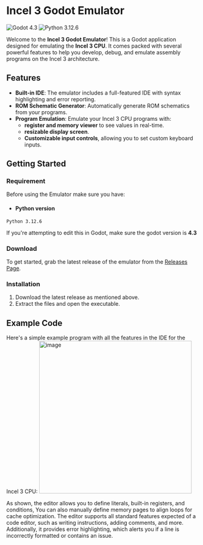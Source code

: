 # Incel 3 Godot Emulator

![Godot 4.3](https://img.shields.io/badge/Godot-4.3-blue?logo=godot-engine&logoColor=white)
![Python 3.12.6](https://img.shields.io/badge/Python-3.12.6-blue?logo=python&logoColor=white)

Welcome to the **Incel 3 Godot Emulator**! This is a Godot application designed for emulating the **Incel 3 CPU**. It comes packed with several powerful features to help you develop, debug, and emulate assembly programs on the Incel 3 architecture.

## Features

- **Built-in IDE**: The emulator includes a full-featured IDE with syntax highlighting and error reporting.
- **ROM Schematic Generator**: Automatically generate ROM schematics from your programs.
- **Program Emulation**: Emulate your Incel 3 CPU programs with:
  - **register and memory viewer** to see values in real-time.
  - **resizable display screen**.
  - **Customizable input controls**, allowing you to set custom keyboard inputs.

## Getting Started

### Requirement

Before using the Emulator make sure you have:
- #### Python version
```
Python 3.12.6
```
If you're attempting to edit this in Godot, make sure the godot version is **4.3**

### Download

To get started, grab the latest release of the emulator from the [Releases Page](https://github.com/E1thanz/Incel-3-Emulator/releases). <!-- Replace with the actual link to the latest release -->

### Installation

1. Download the latest release as mentioned above.
2. Extract the files and open the executable.

## Example Code

Here's a simple example program with all the features in the IDE for the Incel 3 CPU:
<img src="https://github.com/user-attachments/assets/b4beb56c-b202-41c6-bcef-c181f1977fc2" alt="image" width="400"/>

As shown, the editor allows you to define literals, built-in registers, and conditions,
You can also manually define memory pages to align loops for cache optimization. 
The editor supports all standard features expected of a code editor, such as writing instructions, 
adding comments, and more. 
Additionally, it provides error highlighting, which alerts you if a line is incorrectly formatted or contains an issue.
